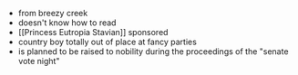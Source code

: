 - from breezy creek
- doesn't know how to read
- [[Princess Eutropia Stavian]] sponsored
- country boy totally out of place at fancy parties
- is planned to be raised to nobility during the proceedings of the "senate vote night"